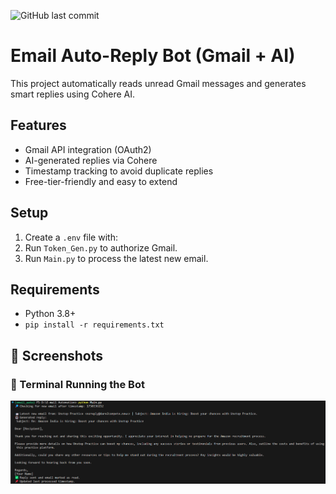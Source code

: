 ![GitHub last commit](https://img.shields.io/github/last-commit/YOUR_USERNAME/email-auto-reply-bot)

# Email Auto-Reply Bot (Gmail + AI)

This project automatically reads unread Gmail messages and generates smart replies using Cohere AI.

## Features
- Gmail API integration (OAuth2)
- AI-generated replies via Cohere
- Timestamp tracking to avoid duplicate replies
- Free-tier-friendly and easy to extend

## Setup
1. Create a `.env` file with:
2. Run `Token_Gen.py` to authorize Gmail.
3. Run `Main.py` to process the latest new email.

## Requirements
- Python 3.8+
- `pip install -r requirements.txt`

## 📸 Screenshots

### 🔹 Terminal Running the Bot
![Terminal Output](Screenshots/terminal-output.png)
